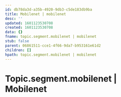```yaml
---
id: db78da3d-a35b-4920-9db3-c5de183db9ba
title: Mobilenet | mobilenet
desc: ''
updated: 1601123530708
created: 1601123530708
data: {}
fname: topic.segment.mobilenet | mobilenet
stub: false
parent: 06861511-cce1-4f66-9da7-b953161e61d2
children: []
hpath: topic.segment.mobilenet | mobilenet
---
```

# Topic.segment.mobilenet | Mobilenet
